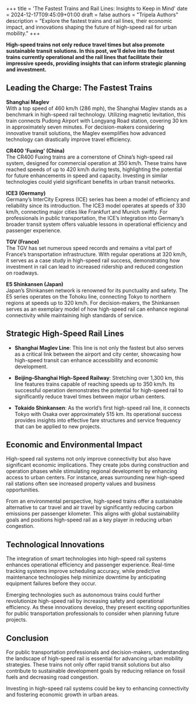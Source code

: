 +++
title = 'The Fastest Trains and Rail Lines: Insights to Keep in Mind'
date = 2024-12-17T09:45:09+01:00
draft = false
authors = "Tripela Authors"
description = "Explore the fastest trains and rail lines, their economic impact, and innovations shaping the future of high-speed rail for urban mobility."
+++

**High-speed trains not only reduce travel times but also promote sustainable transit solutions. In this post, we’ll delve into the fastest trains currently operational and the rail lines that facilitate their impressive speeds, providing insights that can inform strategic planning and investment.**

## Leading the Charge: The Fastest Trains

**Shanghai Maglev**  
With a top speed of 460 km/h (286 mph), the Shanghai Maglev stands as a benchmark in high-speed rail technology. Utilizing magnetic levitation, this train connects Pudong Airport with Longyang Road station, covering 30 km in approximately seven minutes. For decision-makers considering innovative transit solutions, the Maglev exemplifies how advanced technology can drastically improve travel efficiency.

**CR400 'Fuxing' (China)**  
The CR400 Fuxing trains are a cornerstone of China’s high-speed rail system, designed for commercial operation at 350 km/h. These trains have reached speeds of up to 420 km/h during tests, highlighting the potential for future enhancements in speed and capacity. Investing in similar technologies could yield significant benefits in urban transit networks.

**ICE3 (Germany)**  
Germany’s InterCity Express (ICE) series has been a model of efficiency and reliability since its introduction. The ICE3 model operates at speeds of 330 km/h, connecting major cities like Frankfurt and Munich swiftly. For professionals in public transportation, the ICE’s integration into Germany’s broader transit system offers valuable lessons in operational efficiency and passenger experience.

**TGV (France)**  
The TGV has set numerous speed records and remains a vital part of France’s transportation infrastructure. With regular operations at 320 km/h, it serves as a case study in high-speed rail success, demonstrating how investment in rail can lead to increased ridership and reduced congestion on roadways.

**E5 Shinkansen (Japan)**  
Japan’s Shinkansen network is renowned for its punctuality and safety. The E5 series operates on the Tohoku line, connecting Tokyo to northern regions at speeds up to 320 km/h. For decision-makers, the Shinkansen serves as an exemplary model of how high-speed rail can enhance regional connectivity while maintaining high standards of service.

## Strategic High-Speed Rail Lines

- **Shanghai Maglev Line**: This line is not only the fastest but also serves as a critical link between the airport and city center, showcasing how high-speed transit can enhance accessibility and economic development.

- **Beijing–Shanghai High-Speed Railway**: Stretching over 1,300 km, this line features trains capable of reaching speeds up to 350 km/h. Its successful operation demonstrates the potential for high-speed rail to significantly reduce travel times between major urban centers.

- **Tokaido Shinkansen**: As the world’s first high-speed rail line, it connects Tokyo with Osaka over approximately 515 km. Its operational success provides insights into effective fare structures and service frequency that can be applied to new projects.

## Economic and Environmental Impact

High-speed rail systems not only improve connectivity but also have significant economic implications. They create jobs during construction and operation phases while stimulating regional development by enhancing access to urban centers. For instance, areas surrounding new high-speed rail stations often see increased property values and business opportunities.

From an environmental perspective, high-speed trains offer a sustainable alternative to car travel and air travel by significantly reducing carbon emissions per passenger kilometer. This aligns with global sustainability goals and positions high-speed rail as a key player in reducing urban congestion.

## Technological Innovations

The integration of smart technologies into high-speed rail systems enhances operational efficiency and passenger experience. Real-time tracking systems improve scheduling accuracy, while predictive maintenance technologies help minimize downtime by anticipating equipment failures before they occur.

Emerging technologies such as autonomous trains could further revolutionize high-speed rail by increasing safety and operational efficiency. As these innovations develop, they present exciting opportunities for public transportation professionals to consider when planning future projects.

## Conclusion

For public transportation professionals and decision-makers, understanding the landscape of high-speed rail is essential for advancing urban mobility strategies. These trains not only offer rapid transit solutions but also contribute to sustainable development goals by reducing reliance on fossil fuels and decreasing road congestion.

Investing in high-speed rail systems could be key to enhancing connectivity and fostering economic growth in urban areas.
